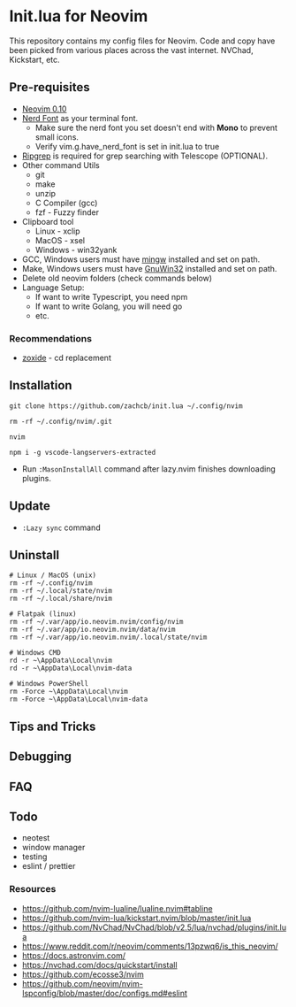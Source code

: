 # Init.lua for Neovim

This repository contains my config files for Neovim. Code and copy have been picked from various places across the vast internet. NVChad, Kickstart, etc.

## Pre-requisites

- [Neovim 0.10](https://github.com/neovim/neovim/releases)
- [Nerd Font](https://www.nerdfonts.com/) as your terminal font.
  - Make sure the nerd font you set doesn't end with **Mono** to prevent small icons.
  - Verify vim.g.have_nerd_font is set in init.lua to true
- [Ripgrep](https://github.com/BurntSushi/ripgrep) is required for grep searching with Telescope (OPTIONAL).
- Other command Utils
  - git
  - make
  - unzip
  - C Compiler (gcc)
  - fzf - Fuzzy finder
- Clipboard tool
  - Linux - xclip
  - MacOS - xsel
  - Windows - win32yank
- GCC, Windows users must have [mingw](https://www.mingw-w64.org/downloads/) installed and set on path.
- Make, Windows users must have [GnuWin32](https://sourceforge.net/projects/gnuwin32/) installed and set on path.
- Delete old neovim folders (check commands below)
- Language Setup:
  - If want to write Typescript, you need npm
  - If want to write Golang, you will need go
  - etc.

### Recommendations

- [zoxide](https://github.com/ajeetdsouza/zoxide) - cd replacement

## Installation

```shell
git clone https://github.com/zachcb/init.lua ~/.config/nvim

rm -rf ~/.config/nvim/.git

nvim

```

`npm i -g vscode-langservers-extracted`

- Run `:MasonInstallAll` command after lazy.nvim finishes downloading plugins.

## Update

- `:Lazy sync` command

## Uninstall

```shell
# Linux / MacOS (unix)
rm -rf ~/.config/nvim
rm -rf ~/.local/state/nvim
rm -rf ~/.local/share/nvim

# Flatpak (linux)
rm -rf ~/.var/app/io.neovim.nvim/config/nvim
rm -rf ~/.var/app/io.neovim.nvim/data/nvim
rm -rf ~/.var/app/io.neovim.nvim/.local/state/nvim

# Windows CMD
rd -r ~\AppData\Local\nvim
rd -r ~\AppData\Local\nvim-data

# Windows PowerShell
rm -Force ~\AppData\Local\nvim
rm -Force ~\AppData\Local\nvim-data
```

## Tips and Tricks

## Debugging

## FAQ

## Todo

- neotest
- window manager
- testing
- eslint / prettier

### Resources

- https://github.com/nvim-lualine/lualine.nvim#tabline
- https://github.com/nvim-lua/kickstart.nvim/blob/master/init.lua
- https://github.com/NvChad/NvChad/blob/v2.5/lua/nvchad/plugins/init.lua
- https://www.reddit.com/r/neovim/comments/13pzwq6/is_this_neovim/
- https://docs.astronvim.com/
- https://nvchad.com/docs/quickstart/install
- https://github.com/ecosse3/nvim
- https://github.com/neovim/nvim-lspconfig/blob/master/doc/configs.md#eslint
